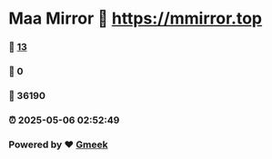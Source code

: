 # Maa Mirror :link: https://mmirror.top 
### :page_facing_up: [13](https://mmirror.top/tag.html) 
### :speech_balloon: 0 
### :hibiscus: 36190 
### :alarm_clock: 2025-05-06 02:52:49 
### Powered by :heart: [Gmeek](https://github.com/Meekdai/Gmeek)
